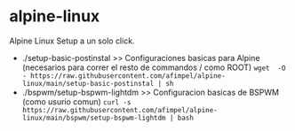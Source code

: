 # alpine-linux
Alpine Linux Setup a un solo click.

 * ./setup-basic-postinstal >> Configuraciones basicas para Alpine (necesarios para correr el resto de commandos / como ROOT)
 ``` wget  -O - https://raw.githubusercontent.com/afimpel/alpine-linux/main/setup-basic-postinstal | sh ```
 * ./bspwm/setup-bspwm-lightdm >> Configuracion basicas de BSPWM (como usurio comun)
 ``` curl -s https://raw.githubusercontent.com/afimpel/alpine-linux/main/bspwm/setup-bspwm-lightdm | bash ```